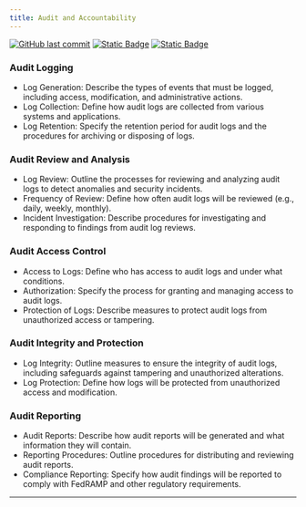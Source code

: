 ```yaml
---
title: Audit and Accountability
---
```

[![GitHub last commit][commitbadge]][commits]
[![Static Badge](https://img.shields.io/badge/Revision_History-gray?logo=searxng&logoColor=ffffff)][commits]
[![Static Badge](https://img.shields.io/badge/Approved-darkgreen?logo=ticktick&logoColor=ffffff)][commits]

<!--bodytext-->
### Audit Logging

* Log Generation: Describe the types of events that must be logged, including access, modification, and administrative actions.
* Log Collection: Define how audit logs are collected from various systems and applications.
* Log Retention: Specify the retention period for audit logs and the procedures for archiving or disposing of logs.
  
### Audit Review and Analysis

* Log Review: Outline the processes for reviewing and analyzing audit logs to detect anomalies and security incidents.
* Frequency of Review: Define how often audit logs will be reviewed (e.g., daily, weekly, monthly).
* Incident Investigation: Describe procedures for investigating and responding to findings from audit log reviews.
  
### Audit Access Control

* Access to Logs: Define who has access to audit logs and under what conditions.
* Authorization: Specify the process for granting and managing access to audit logs.
* Protection of Logs: Describe measures to protect audit logs from unauthorized access or tampering.
  
### Audit Integrity and Protection

* Log Integrity: Outline measures to ensure the integrity of audit logs, including safeguards against tampering and unauthorized alterations.
* Log Protection: Define how logs will be protected from unauthorized access and modification.
  
### Audit Reporting

* Audit Reports: Describe how audit reports will be generated and what information they will contain.
* Reporting Procedures: Outline procedures for distributing and reviewing audit reports.
* Compliance Reporting: Specify how audit findings will be reported to comply with FedRAMP and other regulatory requirements.

*** 

<!--ref links -->
[commitbadge]: https://img.shields.io/github/last-commit/jluufigma/grc-docs?path=gov%2Fau.md&logo=figma&logoColor=white&label=last%20updated&color=darkgreen
[commits]: https://github.com/jluufigma/grc-docs/commits/main/gov/au.md
